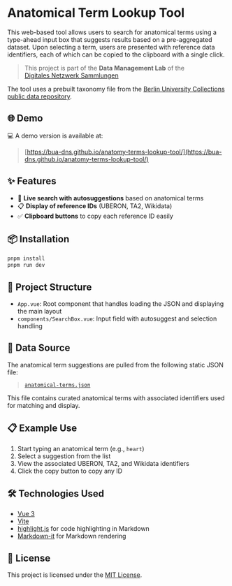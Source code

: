 # Anatomical Term Lookup Tool

This web-based tool allows users to search for anatomical terms using a type-ahead input box that suggests results based on a pre-aggregated dataset. Upon selecting a term, users are presented with reference data identifiers, each of which can be copied to the clipboard with a single click.

> This project is part of the **Data Management Lab** of the  
> [Digitales Netzwerk Sammlungen](https://berlin-university-collections.de/)

The tool uses a prebuilt taxonomy file from the [Berlin University Collections public data repository](https://public-files.berlin-university-collections.de/Taxonomies/anatomical-terms.json).

## 🌐 Demo

💻 A demo version is available at:  
> [https://bua-dns.github.io/anatomy-terms-lookup-tool/](https://bua-dns.github.io/anatomy-terms-lookup-tool/)

## ✨ Features

- 🔎 **Live search with autosuggestions** based on anatomical terms
- 📋 **Display of reference IDs** (UBERON, TA2, Wikidata)
- ✅ **Clipboard buttons** to copy each reference ID easily

## 📦 Installation

```bash
pnpm install
pnpm run dev
```

## 📁 Project Structure

- `App.vue`: Root component that handles loading the JSON and displaying the main layout
- `components/SearchBox.vue`: Input field with autosuggest and selection handling

## 📄 Data Source

The anatomical term suggestions are pulled from the following static JSON file:

> [`anatomical-terms.json`](https://public-files.berlin-university-collections.de/Taxonomies/anatomical-terms.json)

This file contains curated anatomical terms with associated identifiers used for matching and display.

## 📋 Example Use

1. Start typing an anatomical term (e.g., `heart`)
2. Select a suggestion from the list
3. View the associated UBERON, TA2, and Wikidata identifiers
4. Click the copy button to copy any ID

## 🛠 Technologies Used

- [Vue 3](https://vuejs.org/)
- [Vite](https://vitejs.dev/)
- [highlight.js](https://highlightjs.org/) for code highlighting in Markdown
- [Markdown-it](https://github.com/markdown-it/markdown-it) for Markdown rendering

## 📜 License

This project is licensed under the [MIT License](LICENSE).
